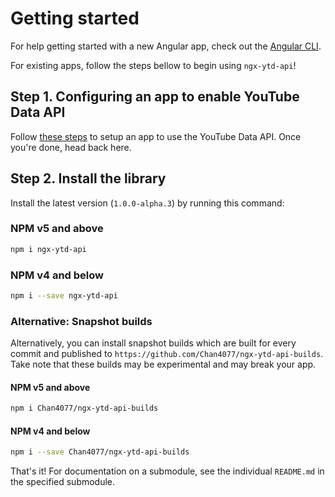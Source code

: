 # Getting started

For help getting started with a new Angular app, check out the [Angular CLI](https://cli.angular.io).

For existing apps, follow the steps bellow to begin using `ngx-ytd-api`!

## Step 1. Configuring an app to enable YouTube Data API

Follow [these steps](https://developers.google.com/youtube/v3/getting-started#before-you-start) to setup an app to use the YouTube Data API. Once you're done, head back here.

## Step 2. Install the library

Install the latest version (`1.0.0-alpha.3`) by running this command:

### NPM v5 and above

```bash
npm i ngx-ytd-api
```

### NPM v4 and below

```bash
npm i --save ngx-ytd-api
```

### Alternative: Snapshot builds

Alternatively, you can install snapshot builds which are built for every commit and published to `https://github.com/Chan4077/ngx-ytd-api-builds`. Take note that these builds may be experimental and may break your app.

#### NPM v5 and above

```bash
npm i Chan4077/ngx-ytd-api-builds
```

#### NPM v4 and below

```bash
npm i --save Chan4077/ngx-ytd-api-builds
```

That's it! For documentation on a submodule, see the individual `README.md` in the specified submodule.
